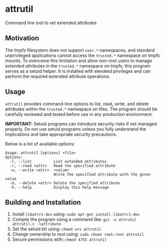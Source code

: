 # attrutil

Command line tool to set extended attributes

## Motivation

The tmpfs filesystem does not support `user.*` namespaces, and standard unprivileged applications cannot access the `trusted.*` namespace on tmpfs mounts. To overcome this limitation and allow non-root users to manage extended attributes in the `trusted.*` namespace on tmpfs, this program serves as a setuid helper. It is installed with elevated privileges and can perform the required extended attribute operations.

## Usage

`attrutil` provides command-line options to list, read, write, and delete attributes within the `trusted.*` namespace on files. The program should be carefully reviewed and tested before use in any production environment.

**IMPORTANT:**
Setuid programs can introduce security risks if not managed properly. Do not use setuid programs unless you fully understand the implications and take appropriate security precautions.

Below is a list of available options:

```
Usage: attrutil [options] <file>
Options:
  -l, --list          List extended attributes
  -r, --read <attr>   Read the specified attribute
  -w, --write <attr>  <value>
                      Write the specified attribute with the given value
  -d, --delete <attr> Delete the specified attribute
  -h, --help          Display this help message
```

## Building and Installation
1. Install `libattr1-dev` using: `sudo apt-get install libattr1-dev`
2. Compile the program using a command like: `gcc -o attrutil attrutil.c -lattribute`
3. Set the setuid bit using: `chmod u+s attrutil`
4. Change ownership to root using: `sudo chown root:root attrutil`
5. Secure permissions with: `chmod 4755 attrutil`
